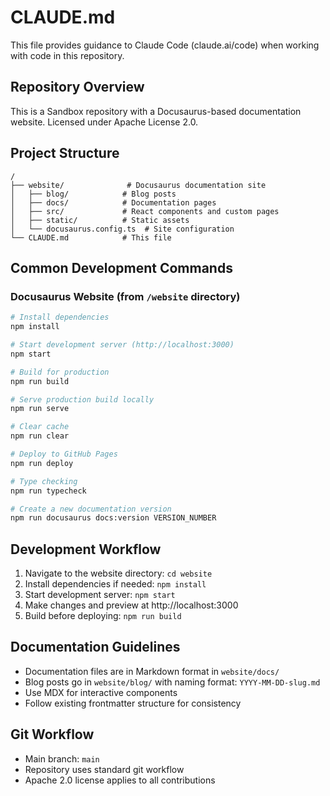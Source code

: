 # CLAUDE.md

This file provides guidance to Claude Code (claude.ai/code) when working with code in this repository.

## Repository Overview

This is a Sandbox repository with a Docusaurus-based documentation website. Licensed under Apache License 2.0.

## Project Structure

```
/
├── website/              # Docusaurus documentation site
│   ├── blog/            # Blog posts
│   ├── docs/            # Documentation pages
│   ├── src/             # React components and custom pages
│   ├── static/          # Static assets
│   └── docusaurus.config.ts  # Site configuration
└── CLAUDE.md            # This file
```

## Common Development Commands

### Docusaurus Website (from `/website` directory)

```bash
# Install dependencies
npm install

# Start development server (http://localhost:3000)
npm start

# Build for production
npm run build

# Serve production build locally
npm run serve

# Clear cache
npm run clear

# Deploy to GitHub Pages
npm run deploy

# Type checking
npm run typecheck

# Create a new documentation version
npm run docusaurus docs:version VERSION_NUMBER
```

## Development Workflow

1. Navigate to the website directory: `cd website`
2. Install dependencies if needed: `npm install`
3. Start development server: `npm start`
4. Make changes and preview at http://localhost:3000
5. Build before deploying: `npm run build`

## Documentation Guidelines

- Documentation files are in Markdown format in `website/docs/`
- Blog posts go in `website/blog/` with naming format: `YYYY-MM-DD-slug.md`
- Use MDX for interactive components
- Follow existing frontmatter structure for consistency

## Git Workflow

- Main branch: `main`
- Repository uses standard git workflow
- Apache 2.0 license applies to all contributions